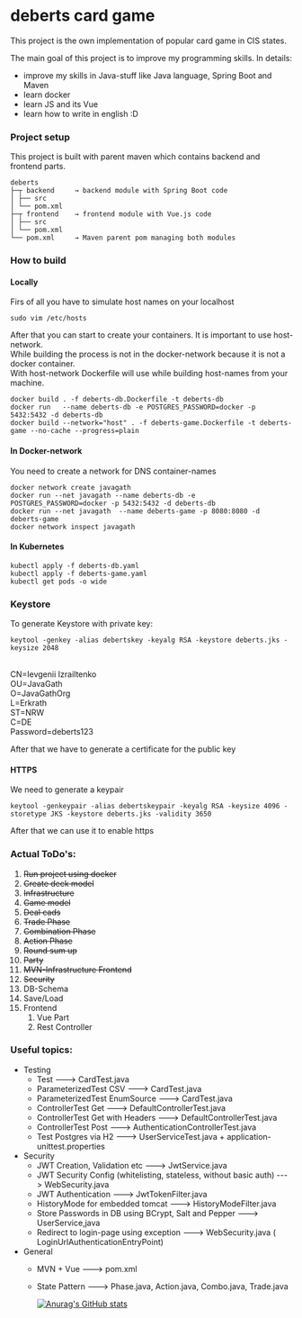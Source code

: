 # deberts card game

This project is the own implementation of popular card game in CIS states.<br />

The main goal of this project is to improve my programming skills. In details:

- improve my skills in Java-stuff like Java language, Spring Boot and Maven
- learn docker
- learn JS and its Vue
- learn how to write in english :D

### Project setup

This project is built with parent maven which contains backend and frontend parts.

```
deberts
├─┬ backend     → backend module with Spring Boot code
│ ├── src
│ └── pom.xml
├─┬ frontend    → frontend module with Vue.js code
│ ├── src
│ └── pom.xml
└── pom.xml     → Maven parent pom managing both modules
```

### How to build

#### Locally

Firs of all you have to simulate host names on your localhost

```
sudo vim /etc/hosts
```

After that you can start to create your containers. It is important to use host-network.
<br> While building the process is not in the docker-network because it is not a docker container.
<br> With host-network Dockerfile will use while building host-names from your machine.

```
docker build . -f deberts-db.Dockerfile -t deberts-db 
docker run   --name deberts-db -e POSTGRES_PASSWORD=docker -p 5432:5432 -d deberts-db 
docker build --network="host" . -f deberts-game.Dockerfile -t deberts-game --no-cache --progress=plain
```

#### In Docker-network

You need to create a network for DNS container-names

```
docker network create javagath
docker run --net javagath --name deberts-db -e POSTGRES_PASSWORD=docker -p 5432:5432 -d deberts-db
docker run --net javagath  --name deberts-game -p 8080:8080 -d deberts-game 
docker network inspect javagath
```

#### In Kubernetes

```
kubectl apply -f deberts-db.yaml  
kubectl apply -f deberts-game.yaml  
kubectl get pods -o wide  
```

### Keystore

To generate Keystore with private key:

```
keytool -genkey -alias debertskey -keyalg RSA -keystore deberts.jks -keysize 2048
```

<br>CN=Ievgenii Izrailtenko
<br>OU=JavaGath
<br>O=JavaGathOrg
<br>L=Erkrath
<br>ST=NRW
<br>C=DE
<br>Password=deberts123

After that we have to generate a certificate for the public key

#### HTTPS

We need to generate a keypair

```
keytool -genkeypair -alias debertskeypair -keyalg RSA -keysize 4096 -storetype JKS -keystore deberts.jks -validity 3650
```

After that we can use it to enable https

### Actual ToDo's:

1. ~~Run project using docker~~
2. ~~Create deck model~~
3. ~~Infrastructure~~
4. ~~Game model~~
5. ~~Deal cads~~
6. ~~Trade Phase~~
7. ~~Combination Phase~~
8. ~~Action Phase~~
9. ~~Round sum up~~
10. ~~Party~~
11. ~~MVN-Infrastructure Frontend~~
12. ~~Security~~
13. DB-Schema
14. Save/Load
15. Frontend
    1. Vue Part
    2. Rest Controller

### Useful topics:

- Testing
    - Test ---> CardTest.java
    - ParameterizedTest CSV ---> CardTest.java
    - ParameterizedTest EnumSource ---> CardTest.java
    - ControllerTest Get ---> DefaultControllerTest.java
    - ControllerTest Get with Headers ---> DefaultControllerTest.java
    - ControllerTest Post ---> AuthenticationControllerTest.java
    - Test Postgres via H2 ---> UserServiceTest.java + application-unittest.properties
- Security
    - JWT Creation, Validation etc ---> JwtService.java
    - JWT Security Config (whitelisting, stateless, without basic auth) ---> WebSecurity.java
    - JWT Authentication ---> JwtTokenFilter.java
    - HistoryMode for embedded tomcat ---> HistoryModeFilter.java
    - Store Passwords in DB using BCrypt, Salt and Pepper ---> UserService,java
    - Redirect to login-page using exception ---> WebSecurity.java (
      LoginUrlAuthenticationEntryPoint)
- General
    - MVN + Vue ---> pom.xml
    - State Pattern ---> Phase.java, Action.java, Combo.java, Trade.java

      [![Anurag's GitHub stats](https://github-readme-stats.vercel.app/api?username=javagath)](https://github.com/anuraghazra/github-readme-stats)